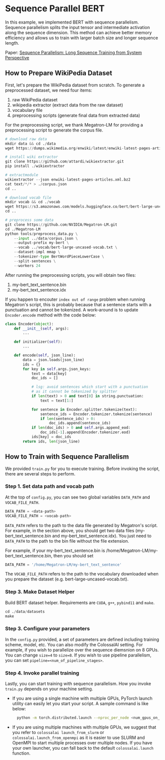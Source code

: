 # Sequence Parallel BERT

In this example, we implemented BERT with sequence parallelism. Sequence parallelism splits the input tensor and intermediate 
activation along the sequence dimension. This method can achieve better memory efficiency and allows us to train with larger batch size and longer sequence length.

Paper: [Sequence Parallelism: Long Sequence Training from System Perspective](https://arxiv.org/abs/2105.13120)

## How to Prepare WikiPedia Dataset

First, let's prepare the WikiPedia dataset from scratch. To generate a preprocessed dataset, we need four items:
1. raw WikiPedia dataset
2. wikipedia extractor (extract data from the raw dataset)
3. vocabulary file
4. preprocessing scripts (generate final data from extracted data)

For the preprocessing script, we thank Megatron-LM for providing a preprocessing script to generate the corpus file.

```python
# download raw data 
mkdir data && cd ./data
wget https://dumps.wikimedia.org/enwiki/latest/enwiki-latest-pages-articles.xml.bz2

# install wiki extractor
git clone https://github.com/attardi/wikiextractor.git 
pip install ./wikiextractor

# extractmodule 
wikiextractor --json enwiki-latest-pages-articles.xml.bz2
cat text/*/* > ./corpus.json
cd ..

# download vocab file
mkdir vocab && cd ./vocab
wget https://s3.amazonaws.com/models.huggingface.co/bert/bert-large-uncased-vocab.txt
cd ..

# preprocess some data 
git clone https://github.com/NVIDIA/Megatron-LM.git
cd ./Megatron-LM
python tools/preprocess_data.py \
    --input ../data/corpus.json \
    --output-prefix my-bert \
    --vocab ../vocab/bert-large-uncased-vocab.txt \
    --dataset-impl mmap \
    --tokenizer-type BertWordPieceLowerCase \
    --split-sentences \
    --workers 24
```

After running the preprocessing scripts, you will obtain two files:
1. my-bert_text_sentence.bin
2. my-bert_text_sentence.idx

If you happen to encouter `index out of range` problem when running Megatron's script,
this is probably because that a sentence starts with a punctuation and cannot be tokenized. A work-around is to update `Encoder.encode` method with the code below:

```python
class Encoder(object):
    def __init__(self, args):
        ...

    def initializer(self):
        ...

    def encode(self, json_line):
        data = json.loads(json_line)
        ids = {}
        for key in self.args.json_keys:
            text = data[key]
            doc_ids = []

            # lsg: avoid sentences which start with a punctuation
            # as it cannot be tokenized by splitter
            if len(text) > 0 and text[0] in string.punctuation:
                text = text[1:]

            for sentence in Encoder.splitter.tokenize(text):
                sentence_ids = Encoder.tokenizer.tokenize(sentence)
                if len(sentence_ids) > 0:
                    doc_ids.append(sentence_ids)
            if len(doc_ids) > 0 and self.args.append_eod:
                doc_ids[-1].append(Encoder.tokenizer.eod)
            ids[key] = doc_ids
        return ids, len(json_line)
```

## How to Train with Sequence Parallelism

We provided `train.py` for you to execute training. Before invoking the script, there are several 
steps to perform.

### Step 1. Set data path and vocab path

At the top of `config.py`, you can see two global variables `DATA_PATH` and `VOCAB_FILE_PATH`. 

```python
DATA_PATH = <data-path>
VOCAB_FILE_PATH = <vocab-path>
```

`DATA_PATH` refers to the path to the data file generated by Megatron's script. For example, in the section above, you should get two data files (my-bert_text_sentence.bin and my-bert_text_sentence.idx). You just need to `DATA_PATH` to the path to the bin file without the file extension.

For example, if your my-bert_text_sentence.bin is /home/Megatron-LM/my-bert_text_sentence.bin, then you should set

```python
DATA_PATH = '/home/Megatron-LM/my-bert_text_sentence'
```

The `VOCAB_FILE_PATH` refers to the path to the vocabulary downloaded when you prepare the dataset 
(e.g. bert-large-uncased-vocab.txt).

### Step 3. Make Dataset Helper

Build BERT dataset helper. Requirements are `CUDA`, `g++`, `pybind11` and `make`.

```python
cd ./data/datasets
make
```

### Step 3. Configure your parameters

In the `config.py` provided, a set of parameters are defined including training scheme, model, etc.
You can also modify the ColossalAI setting. For example, if you wish to parallelize over the 
sequence diemsnion on 8 GPUs. You can change `size=4` to `size=8`. If you wish to use pipeline parallelism, you can set `pipeline=<num_of_pipeline_stages>`.

### Step 4. Invoke parallel training

Lastly, you can start training with sequence parallelism. How you invoke `train.py` depends on your 
machine setting.

- If you are using a single machine with multiple GPUs, PyTorch launch utility can easily let you
  start your script. A sample command is like below:

  ```bash
    python -m torch.distributed.launch --nproc_per_node <num_gpus_on_this_machine> --master_addr localhost --master_port 29500 train.py
  ```

- If you are using multiple machines with multiple GPUs, we suggest that you refer to `colossalai
  launch_from_slurm` or `colossalai.launch_from_openmpi` as it is easier to use SLURM and OpenMPI 
  to start multiple processes over multiple nodes. If you have your own launcher, you can fall back 
  to the default `colossalai.launch` function.
  
